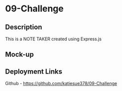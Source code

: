 # 09-Challenge

## Description
This is a NOTE TAKER created using Express.js

## Mock-up


## Deployment Links
Github - https://github.com/katiesue378/09-Challenge
